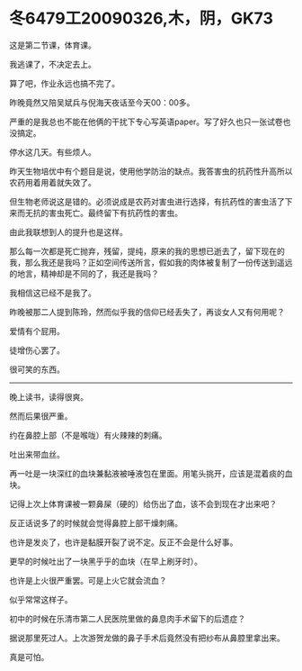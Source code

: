 # 冬6479工20090326,木，阴，GK73

这是第二节课，体育课。

我逃课了，不决定去上。

算了吧，作业永远也搞不完了。

昨晚竟然又陪吴斌兵与倪海天夜话至今天00：00多。

严重的是我总也不能在他俩的干扰下专心写英语paper。写了好久也只一张试卷也没搞定。

停水这几天。有些烦人。

昨天生物培优中有个题目是说，使用他学防治的缺点。我答害虫的抗药性升高所以农药用着用着就失效了。

但生物老师说这是错的。必须说成是农药对害虫进行选择，有抗药性的害虫活了下来而无抗的害虫死亡。最终留下有抗药性的害虫。

由此我联想到人的提升也是这样。

那么每一次都是死亡抛弃，残留，提纯，原来的我的思想已逝去了，留下现在的我，那么我还是我吗？正如空间传送所言，假如我的肉体被复制了一份传送到遥远的地言，精神却是不同的了，我还是我吗？

我相信这已经不是我了。

昨晚被那二人提到陈玲，然而似乎我的信仰已经丢失了，再谈女人又有何用呢？

爱情有个屁用。

徒增伤心罢了。

很可笑的东西。

----

晚上读书，读得很爽。

然而后果很严重。

约在鼻腔上部（不是喉咙）有火辣辣的刺痛。

吐出来带血丝。

再一吐是一块深红的血块兼黏液被唾液包在里面。用笔头挑开，应该是混着痰的血块。

记得上次上体育课被一颗鼻屎（硬的）给伤出了血，该不会到现在才出来吧？

反正话说多了的时候就会觉得鼻腔上部干燥刺痛。

也许是发炎了，也许是黏膜开裂了说不定。反正不会是什么好事。

更早的时候吐出了一块黑乎乎的血块（在早上刷牙时）。

也许是上火很严重罢。可是上火它就会流血？

似乎常常这样子。

初中的时候在乐清市第二人民医院里做的鼻息肉手术留下的后遗症？

据说那里死过人。上次游贺龙做的鼻子手术后竟然没有把纱布从鼻腔里拿出来。

真是可怕。
